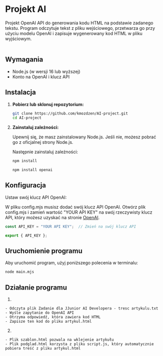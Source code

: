 # Projekt AI

Projekt OpenAI API do generowania kodu HTML na podstawie zadanego tekstu. Program odczytuje tekst z pliku wejściowego, przetwarza go przy użyciu modelu OpenAI i zapisuje wygenerowany kod HTML w pliku wyjściowym. <br></br>

## Wymagania
- Node.js (w wersji 16 lub wyższej)
- Konto na OpenAI i klucz API

## Instalacja

1. **Pobierz lub sklonuj repozytorium:**

   ```bash
   git clone https://github.com/kmozdzen/AI-project.git
   cd AI-project
   ```

2. **Zainstaluj zależności:**

    Upewnij się, że masz zainstalowany Node.js. Jeśli nie, możesz pobrać go z oficjalnej strony Node.js.
    
    Następnie zainstaluj zależności:

   ```bash
   npm install
   ```

   ```bash
   npm install openai
   ```
## Konfiguracja
   
Ustaw swój klucz API OpenAI:

W pliku config.mjs musisz dodać swój klucz API OpenAI. Otwórz plik config.mjs i zamień wartość "YOUR API KEY" na swój rzeczywisty klucz API, który możesz uzyskać na stronie [OpenAI](https://platform.openai.com/api-keys).

```javascript
const API_KEY = "YOUR API KEY";  // Zmień na swój klucz API

export { API_KEY };
```
## Uruchomienie programu
Aby uruchomić program, użyj poniższego polecenia w terminalu:

```bash
node main.mjs
 ```
## Działanie programu
  1.
    - Odczyta plik Zadanie dla JJunior AI Developera - tresc artykulu.txt
    - Wyśle zapytanie do OpenAI API
    - Otrzyma odpowiedź, która zawiera kod HTML
    - Zapisze ten kod do pliku artykul.html
  2.
    - Plik szablon.html pozwala na wklejenie artykułu
    - Plik podglad.html korzysta z pliku script.js, który automatycznie pobiera treść z pliku artykul.html
